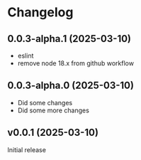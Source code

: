 # Changelog

<!--
    Placeholder for the next version (at the beginning of the line):
    ## **WORK IN PROGRESS**
-->
## 0.0.3-alpha.1 (2025-03-10)

-   eslint
-   remove node 18.x from github workflow

## 0.0.3-alpha.0 (2025-03-10)

-   Did some changes
-   Did some more changes

## v0.0.1 (2025-03-10)

Initial release